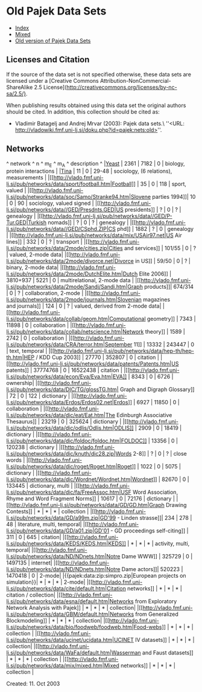 # Old Pajek Data Sets 

  * [Index](pajek:nets:ind)
  * [Mixed](pajek:nets:mix)
  * [Old version of Pajek Data Sets](http://vlado.fmf.uni-lj.si/pub/networks/data/default.htm) 




## Licenses and Citation 


If the source of the data set is not specified otherwise, these data sets are licensed under a
[Creative Commons Attribution-NonCommercial-ShareAlike 2.5 License](http://creativecommons.org/licenses/by-nc-sa/2.5/}.

When publishing results obtained using this data set the original authors should be cited.  In addition, this collection should be cited as:
  * Vladimir Batagelj  and Andrej Mrvar (2003): Pajek data sets.\\ ''<URL: http://vladowiki.fmf.uni-lj.si/doku.php?id=pajek:nets:old>''.

## Networks 


^ network  ^ n  ^ m<sub>E</sub> ^ m<sub>A</sub> ^ description ^
|[Yeast](http://vlado.fmf.uni-lj.si/pub/networks/data/bio/Yeast/Yeast.htm) |  2361 | 7182 | 0  | biology, protein interactions |
|[Tina](http://vlado.fmf.uni-lj.si/pub/networks/data/soc/Tina/Tina.htm) |  11 |  0 |  29-48 | sociology, (6 relations), measurements |
|[[http://vlado.fmf.uni-lj.si/pub/networks/data/sport/football.htm|Football]] |  35 |  0 |  118 | sport, valued |
|[[http://vlado.fmf.uni-lj.si/pub/networks/data/soc/Samo/Stranke94.htm|Slovene parties 1994]]|   10 |  0 |  90 | sociology, valued signed |
|[[http://vlado.fmf.uni-lj.si/pub/networks/data//GED/Presdnts.GED|US presidents]] |  ?  |  0 |   ?  | genealogy |
|[[http://vlado.fmf.uni-lj.si/pub/networks/data//GED/P-Tur.GED|Turkish nomads]] |  ?  |  0 |  ?  | genealogy |
|[[http://vlado.fmf.uni-lj.si/pub/networks/data//GED/CSphd.ZIP|CS phd]] |  1882 |  ?  |  0 | genealogy |
|[[http://vlado.fmf.uni-lj.si/pub/networks/data/mix/USAir97.net|US Air lines]] |    332 |       0 |  ?  | transport |
|[[http://vlado.fmf.uni-lj.si/pub/networks/data/2mode/cities.zip|Cities and services]] |  101/55 |      0 |  ?  | valued, 2-mode data|
|[[http://vlado.fmf.uni-lj.si/pub/networks/data/2mode/divorce.net|Divorce in US]] |  59/50 |      0 |   ?  | binary, 2-mode data|
|[[http://vlado.fmf.uni-lj.si/pub/networks/data/2mode/DutchElite.htm|Dutch Elite 2006]] |    3810+937 |   5221 |      0 | multirelational, 2-mode data |
|[[http://vlado.fmf.uni-lj.si/pub/networks/data/2mode/Sandi/Sandi.htm|Graph products]]|  674/314 |      0 |   ?  | collaboration, 2-mode |
|[[http://vlado.fmf.uni-lj.si/pub/networks/data/2mode/journals.htm|Slovenian magazines<br> and journals]] |    124 |      0 |  ?  | valued, derived from 2-mode data|
|[[http://vlado.fmf.uni-lj.si/pub/networks/data/collab/geom.htm|Computational geometry]] |  7343 |  11898 |  0 | collaboration |
|[[http://vlado.fmf.uni-lj.si/pub/networks/data/collab/netscience.htm|Network theory]] |  1589 |  2742 |  0 | collaboration |
|[[http://vlado.fmf.uni-lj.si/pub/networks/data/CRA/terror.htm|September 11]] |  13332 |  243447 |      0 | text, temporal |
|[[http://vlado.fmf.uni-lj.si/pub/networks/data/hep-th/hep-th.htm|HEP / KDD Cup 2003]] |  27770 |  352807 |      0 | citation |
|[[http://vlado.fmf.uni-lj.si/pub/networks/data/patents/Patents.htm|US patents]] |  37774768 |      0 |  16522438 | citation |
|[[http://vlado.fmf.uni-lj.si/pub/networks/data/econ/Eva/Eva.htm|EVA]] |  8343 |      0 |  6726 | ownership|
|[[http://vlado.fmf.uni-lj.si/pub/networks/data/DIC/TG/glossTG.htm| Graph and Digraph Glossary]] |      72 |      0 |    122 | dictionary |
|[[http://vlado.fmf.uni-lj.si/pub/networks/data/Erdos/Erdos02.net|Erdos]] |   6927 |  11850 |      0 | collaboration |
|[[http://vlado.fmf.uni-lj.si/pub/networks/data/dic/eat/Eat.htm|The Edinburgh Associative Thesaurus]] |   23219 |      0 |  325624 | dictionary |
|[[http://vlado.fmf.uni-lj.si/pub/networks/data/dic/odlis/Odlis.htm|ODLIS]] |   2909 |      0 |  18419 | dictionary |
|[[http://vlado.fmf.uni-lj.si/pub/networks/data/dic/foldoc/foldoc.htm|FOLDOC]] |  13356 |      0 |  120238 | dictionary |
|[[http://vlado.fmf.uni-lj.si/pub/networks/data/dic/knuth/dic28.zip|Words 2-8]] |  ?  |      0 |   ?  | close words |
|[[http://vlado.fmf.uni-lj.si/pub/networks/data/dic/roget/Roget.htm|Roget]] |   1022 |      0 |   5075 | dictionary |
|[[http://vlado.fmf.uni-lj.si/pub/networks/data/dic/Wordnet/Wordnet.htm|Wordnet]] |  82670 |      0 |  133445 | dictionary, multi |
|[[http://vlado.fmf.uni-lj.si/pub/networks/data/dic/fa/FreeAssoc.htm|USF Word Association, Rhyme and Word Fragment Norms]] |  10617 |      0 |  72176 | dictionary |
|[[http://vlado.fmf.uni-lj.si/pub/networks/data/GD/GD.htm|Graph Drawing Contests]] |  *  |  *  |  *  | collection |
|[[http://vlado.fmf.uni-lj.si/pub/networks/data/GD/a99m.zip|GD'99 - Linden strasse]]|  234 |   278 |    48 | literature, multi, temporal|
|[[http://vlado.fmf.uni-lj.si/pub/networks/data/GD/a01.zip|GD'01 - GD proceedings self-citing]] |  311 |      0 |   645 | citation|
|[[http://vlado.fmf.uni-lj.si/pub/networks/data/KEDS/KEDS.htm|KEDS]] |    *  |    *  |    *  | activity, multi, temporal|
|[[http://vlado.fmf.uni-lj.si/pub/networks/data/ND/NDnets.htm|Notre Dame WWW]] |  325729 |      0 |  1497135 | internet|
|[[http://vlado.fmf.uni-lj.si/pub/networks/data/ND/NDnets.htm|Notre Dame actors]]|  520223 |  1470418 |  0 | 2-mode|
|{{pajek:data:zip:simpro.zip|European projects on simulation}}|  *  |  *  |  *  | 2-mode|
|[[http://vlado.fmf.uni-lj.si/pub/networks/data/cite/default.htm|Citation networks]] |   *  |   *  |   *  | citation / collection|
|[[http://vlado.fmf.uni-lj.si/pub/networks/data/esna/default.htm|Networks from Exploratory Network Analysis with Pajek]] |  *  |   *  |   *  | collection|
|[[http://vlado.fmf.uni-lj.si/pub/networks/data/GBM/default.htm|Networks from Generalized Blockmodeling]] |   *  |   *  |   *  | collection|
|[[http://vlado.fmf.uni-lj.si/pub/networks/data/bio/foodweb/foodweb.htm|Food-webs]] |  *  |  *  |   *  | collection |
|[[http://vlado.fmf.uni-lj.si/pub/networks/data/ucinet/ucidata.htm|UCINET IV datasets]] |      *  |      *  |      *  | collection|
|[[http://vlado.fmf.uni-lj.si/pub/networks/data/WaFa/default.htm|Wasserman and Faust datasets]] |      *  |      *  |      *  | collection |
|[[http://vlado.fmf.uni-lj.si/pub/networks/data/mix/mixed.htm|Mixed networks]] |      *  |      *  |      *  | collection |


Created: 11. Oct 2003

